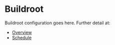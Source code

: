 # Buildroot
Buildroot configuration goes here. Further detail at:
- [Overview](https://github.com/cu-ecen-aeld/final-project-nestoralfaro/wiki/Project-Overview)
- [Schedule](https://github.com/users/nestoralfaro/projects/1/views/1?groupedBy%5BcolumnId%5D=125354434)
